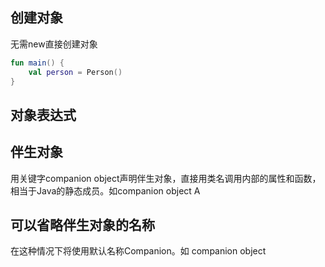 
## 创建对象
无需new直接创建对象
```kotlin
fun main() {
    val person = Person()
}
```

## 对象表达式



## 伴生对象
用关键字companion object声明伴生对象，直接用类名调用内部的属性和函数，相当于Java的静态成员。如companion object A
<h2>可以省略伴生对象的名称</h2>
在这种情况下将使用默认名称Companion。如 companion object